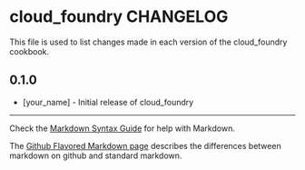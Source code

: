 cloud_foundry CHANGELOG
=======================

This file is used to list changes made in each version of the cloud_foundry cookbook.

0.1.0
-----
- [your_name] - Initial release of cloud_foundry

- - -
Check the [Markdown Syntax Guide](http://daringfireball.net/projects/markdown/syntax) for help with Markdown.

The [Github Flavored Markdown page](http://github.github.com/github-flavored-markdown/) describes the differences between markdown on github and standard markdown.
